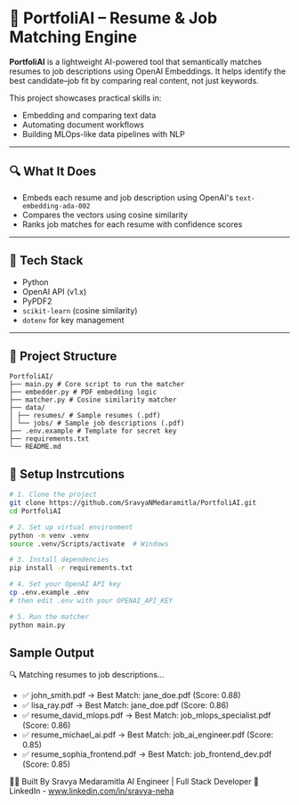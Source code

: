 # 📄 PortfoliAI – Resume & Job Matching Engine

**PortfoliAI** is a lightweight AI-powered tool that semantically matches resumes to job descriptions using OpenAI Embeddings. It helps identify the best candidate–job fit by comparing real content, not just keywords.

This project showcases practical skills in:
- Embedding and comparing text data
- Automating document workflows
- Building MLOps-like data pipelines with NLP

---

## 🔍 What It Does

- Embeds each resume and job description using OpenAI's `text-embedding-ada-002`
- Compares the vectors using cosine similarity
- Ranks job matches for each resume with confidence scores

---

## 🧠 Tech Stack

- Python
- OpenAI API (v1.x)
- PyPDF2
- `scikit-learn` (cosine similarity)
- `dotenv` for key management

---

## 📂 Project Structure 
``` 
PortfoliAI/ 
├── main.py # Core script to run the matcher 
├── embedder.py # PDF embedding logic 
├── matcher.py # Cosine similarity matcher 
├── data/ 
│ ├── resumes/ # Sample resumes (.pdf) 
│ └── jobs/ # Sample job descriptions (.pdf) 
├── .env.example # Template for secret key 
├── requirements.txt 
└── README.md 
```

## 🚀 Setup Instrcutions

```bash
# 1. Clone the project
git clone https://github.com/SravyaNMedaramitla/PortfoliAI.git
cd PortfoliAI

# 2. Set up virtual environment
python -m venv .venv
source .venv/Scripts/activate  # Windows

# 3. Install dependencies
pip install -r requirements.txt

# 4. Set your OpenAI API key
cp .env.example .env
# then edit .env with your OPENAI_API_KEY

# 5. Run the matcher
python main.py

```
## Sample Output

🔍 Matching resumes to job descriptions...

- ✅ john_smith.pdf → Best Match: jane_doe.pdf (Score: 0.88)
- ✅ lisa_ray.pdf → Best Match: jane_doe.pdf (Score: 0.86)
- ✅ resume_david_mlops.pdf → Best Match: job_mlops_specialist.pdf (Score: 0.86)
- ✅ resume_michael_ai.pdf → Best Match: job_ai_engineer.pdf (Score: 0.85)
- ✅ resume_sophia_frontend.pdf → Best Match: job_frontend_dev.pdf (Score: 0.85)


🧑‍💻 Built By
Sravya Medaramitla
AI Engineer | Full Stack Developer
🔗 LinkedIn - www.linkedin.com/in/sravya-neha